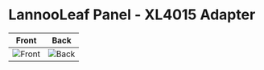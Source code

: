 # LannooLeaf Panel - XL4015 Adapter

| Front | Back |
|---|---|
| ![Front](./img/front.png) | ![Back](./img/back.png)
